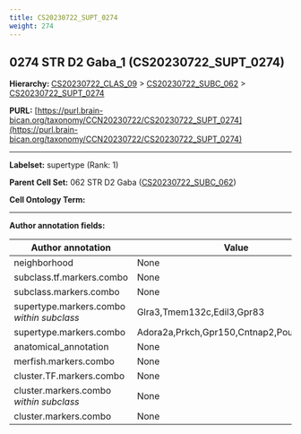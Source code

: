 ```yaml
---
title: CS20230722_SUPT_0274
weight: 274
---
```

## 0274 STR D2 Gaba_1 (CS20230722_SUPT_0274)
<b>Hierarchy: </b>
[CS20230722_CLAS_09](../CS20230722_CLAS_09) >
[CS20230722_SUBC_062](../CS20230722_SUBC_062) >
[CS20230722_SUPT_0274](../CS20230722_SUPT_0274)

**PURL:** [https://purl.brain-bican.org/taxonomy/CCN20230722/CS20230722_SUPT_0274](https://purl.brain-bican.org/taxonomy/CCN20230722/CS20230722_SUPT_0274)

---


**Labelset:** supertype (Rank: 1)

**Parent Cell Set:** 062 STR D2 Gaba ([CS20230722_SUBC_062](../CS20230722_SUBC_062))



**Cell Ontology Term:** 

[MARKER GENES.]: #


---

[TRANSFERRED ANNOTATIONS.]: #


[AUTHOR ANNOTATION FIELDS.]: #


**Author annotation fields:**

| Author annotation | Value |
|-------------------|-------|
|neighborhood|None|
|subclass.tf.markers.combo|None|
|subclass.markers.combo|None|
|supertype.markers.combo _within subclass_|Glra3,Tmem132c,Edil3,Gpr83|
|supertype.markers.combo|Adora2a,Prkch,Gpr150,Cntnap2,Pou3f1,Cnih3|
|anatomical_annotation|None|
|merfish.markers.combo|None|
|cluster.TF.markers.combo|None|
|cluster.markers.combo _within subclass_|None|
|cluster.markers.combo|None|
